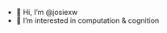 - 👋 Hi, I’m @josiexw
- 💞️ I’m interested in computation & cognition

<!---
josiexw/josiexw is a ✨ special ✨ repository because its `README.md` (this file) appears on your GitHub profile.
You can click the Preview link to take a look at your changes.
--->
